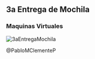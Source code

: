 ## 3a Entrega de Mochila 
### Maquinas Virtuales
![3aEntregaMochila](https://como-funciona.com/wp-content/uploads/2018/10/virtualizacion-.png)

@PabloMClementeP